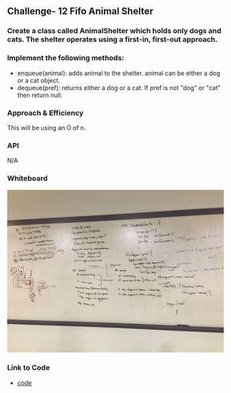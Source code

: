 ## Challenge- 12 Fifo Animal Shelter

### Create a class called AnimalShelter which holds only dogs and cats. The shelter operates using a first-in, first-out approach.

### Implement the following methods:
* enqueue(animal): adds animal to the shelter. animal can be either a dog or a cat object.
* dequeue(pref): returns either a dog or a cat. If pref is not "dog" or "cat" then return null.

### Approach & Efficiency

This will be using an O of n. 

### API

N/A

### Whiteboard

![whiteboard picture](../assets/fifo-animal-shelter.jpg)

### Link to Code

* [code](https://github.com/adrienneeaston/data-structures-and-algorithms/pull/47)